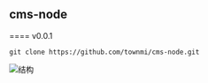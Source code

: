 ## cms-node
====
v0.0.1

`git clone https://github.com/townmi/cms-node.git`

![结构](http://img.my.csdn.net/uploads/201304/16/1366077877_2992.JPG)
